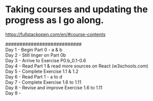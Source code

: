# Taking courses and updating the progress as I go along.
https://fullstackopen.com/en/#course-contents  

###########################  
Day 1 - Begin Part 0 - a & b  
Day 2 - Still linger on Part 0b  
Day 3 - Arrive to Exercise P0.b_0.1-0.6  
Day 4 - Read Part 1 & read more sources on React (w3schools.com)  
Day 5 - Complete Exercise 1.1 & 1.2  
Day 6 - Read Part 1 - a to d  
Day 7 - Complete Exercise 1.6 to 1.11  
Day 8 - Revise and improve Exercise 1.6 to 1.11  
Day 9 -   


